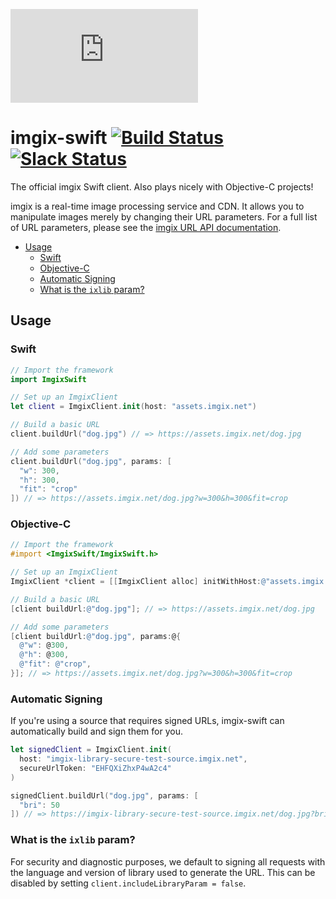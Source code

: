 [![imgix logo](https://assets.imgix.net/imgix-logo-web-2014.pdf?page=2&fm=png&w=150)](https://imgix.com)

# imgix-swift [![Build Status](https://travis-ci.org/imgix/imgix-swift.svg?branch=master)](https://travis-ci.org/imgix/imgix-swift) [![Slack Status](http://slack.imgix.com/badge.svg)](http://slack.imgix.com)

The official imgix Swift client. Also plays nicely with Objective-C projects!

imgix is a real-time image processing service and CDN. It allows you to manipulate images merely by changing their URL parameters. For a full list of URL parameters, please see the [imgix URL API documentation](https://www.imgix.com/docs/reference).

* [Usage](#usage)
  * [Swift](#swift)
  * [Objective-C](#objective-c)
  * [Automatic Signing](#automatic-signing)
  * [What is the `ixlib` param?](#what-is-the-ixlib-param)


<a name="usage"></a>
## Usage

<a name="swift"></a>
### Swift

``` swift
// Import the framework
import ImgixSwift

// Set up an ImgixClient
let client = ImgixClient.init(host: "assets.imgix.net")

// Build a basic URL
client.buildUrl("dog.jpg") // => https://assets.imgix.net/dog.jpg

// Add some parameters
client.buildUrl("dog.jpg", params: [
  "w": 300,
  "h": 300,
  "fit": "crop"
]) // => https://assets.imgix.net/dog.jpg?w=300&h=300&fit=crop
```

<a name="objective-c"></a>
### Objective-C

``` objective-c
// Import the framework
#import <ImgixSwift/ImgixSwift.h>

// Set up an ImgixClient
ImgixClient *client = [[ImgixClient alloc] initWithHost:@"assets.imgix.net"];

// Build a basic URL
[client buildUrl:@"dog.jpg"]; // => https://assets.imgix.net/dog.jpg

// Add some parameters
[client buildUrl:@"dog.jpg", params:@{
  @"w": @300,
  @"h": @300,
  @"fit": @"crop",
}]; // => https://assets.imgix.net/dog.jpg?w=300&h=300&fit=crop
```

<a name="automatic-signing"></a>
### Automatic Signing

If you're using a source that requires signed URLs, imgix-swift can automatically build and sign them for you.

``` swift
let signedClient = ImgixClient.init(
  host: "imgix-library-secure-test-source.imgix.net",
  secureUrlToken: "EHFQXiZhxP4wA2c4"
)

signedClient.buildUrl("dog.jpg", params: [
  "bri": 50
]) // => https://imgix-library-secure-test-source.imgix.net/dog.jpg?bri=50&s=3b293930d9c288fb788657fd9ed8164f
```

<a name="what-is-the-ixlib-param"></a>
### What is the `ixlib` param?

For security and diagnostic purposes, we default to signing all requests with the language and version of library used to generate the URL. This can be disabled by setting `client.includeLibraryParam = false`.
